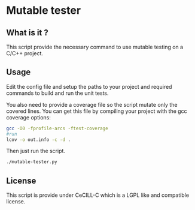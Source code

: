 Mutable tester
==============

What is it ?
------------

This script provide the necessary command to use mutable testing on a C/C++ project.

Usage
-----

Edit the config file and setup the paths to your project and required commands to 
build and run the unit tests.

You also need to provide a coverage file so the script mutate only the covered lines.
You can get this file by compiling your project with the gcc coverage options:

```sh
gcc -O0 -fprofile-arcs -ftest-coverage
#run
lcov -o out.info -c -d .
```

Then just run the script.

```sh
./mutable-tester.py
```

License
-------

This script is provide under CeCILL-C which is a LGPL like and compatible license.

